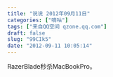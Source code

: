 ```yaml
---
title: "说说 2012年09月11日"
categories: ["嘀咕"]
tags: ["来自QQ空间 qzone.qq.com"]
draft: false
slug: "99CIk5"
date: "2012-09-11 10:05:14"
---
```


RazerBlade秒杀MacBookPro。

